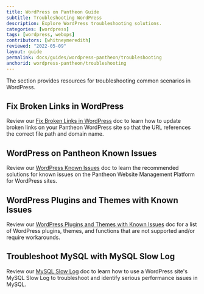 ```yaml
---
title: WordPress on Pantheon Guide
subtitle: Troubleshooting WordPress
description: Explore WordPress troubleshooting solutions.
categories: [wordpress]
tags: [wordpress, webops]
contributors: [whitneymeredith]
reviewed: "2022-05-09"
layout: guide
permalink: docs/guides/wordpress-pantheon/troubleshooting
anchorid: wordpress-pantheon/troubleshooting
---
```


The section provides resources for troubleshooting common scenarios in WordPress.

## Fix Broken Links in WordPress

Review our [Fix Broken Links in WordPress](/wordpress-broken-links) doc to learn how to update broken links on your Pantheon WordPress site so that the URL references the correct file path and domain name.

## WordPress on Pantheon Known Issues

Review our [WordPress Known Issues](/wordpress-known-issues) doc to learn the recommended solutions for known issues on the Pantheon Website Management Platform for WordPress sites.

## WordPress Plugins and Themes with Known Issues

Review our [WordPress Plugins and Themes with Known Issues](/plugins-known-issues) doc for a list of WordPress plugins, themes, and functions that are not supported and/or require workarounds.

## Troubleshoot MySQL with MySQL Slow Log

Review our [MySQL Slow Log](/mysql-slow-log) doc to learn how to use a WordPress site's MySQL Slow Log to troubleshoot and identify serious performance issues in MySQL.